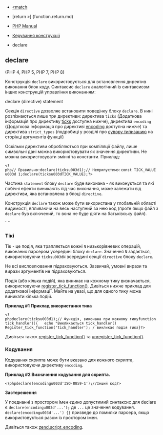 - [«match](control-structures.match.md)
- [return »] (function.return.md)

- [PHP Manual](index.md)
- [Керування конструкції](language.control-structures.md)
- declare

## declare

(PHP 4, PHP 5, PHP 7, PHP 8)

Конструкція `declare` використовується для встановлення директив виконання
блок коду. Синтаксис `declare` аналогічний із синтаксисом інших
конструкцій управління виконанням:

declare (directive)
statement

Секція `directive` дозволяє встановити поведінку блоку `declare`. В
нині розпізнаються лише три директиви: директива `ticks`
(Додаткова інформація про директиву
[ticks](control-structures.declare.md#control-structures.declare.ticks)
доступна нижче), директива `encoding` (Додаткова інформація про
директиві
[encoding](control-structures.declare.md#control-structures.declare.encoding)
доступна нижче) та директива `strict_types` (подробиці у розділі про
[сувору
типизацию](language.types.declarations.md#language.types.declarations.strict)
на сторінці аргументів функції)

Оскільки директиви обробляються при компіляції файлу, лише
символьні дані можна використовувати як значення директиви. Не можна
використовувати змінні та константи. Приклад:

` <?php// Правильно:declare(ticksu003d1);// Неприпустимо:const TICK_VALUE u003d 1;declare(ticksu003dTICK_VALUE);?> `

Частина `statement` блоку `declare` буде виконана - як виконується та
які побічні ефекти виникають під час виконання, може залежати від
директиви, яка встановлена в блоці `directive`.

Конструкція `declare` також може бути використана у глобальній області
видимості, впливаючи на весь наступний за нею код (проте якщо файл з
`declare` був включений, то вона не буде діяти на батьківську
файл).

`<?php//це то те саме:// можна так:declare(ticksu003d1) {    // інші дії}// або так:declare(ticksu003d1);// інші дії?> ``

### Тікі

Тік - це подія, яка трапляється кожні `N` низькорівневих операцій,
виконаних парсером усередині блоку `declare`. Значення `N` задається,
використовуючи `ticksu003dN` всередині секції `directive` блоку `declare`.

Не всі висловлювання підраховуються. Зазвичай, умовні вирази та вирази
аргументів не підраховуються.

Подія (або кілька подій), яка виникає на кожному тику
визначається, використовуючи
[register_tick_function()](function.register-tick-function.md).
Дивіться нижче приклад для додаткової інформації. Майте на увазі, що
для одного тику може виникати кілька подій.

**Приклад #1 Приклад використання тика**

` <?phpdeclare(ticksu003d1);// Функція, виконана при кожному тикуfunction tick_handler(){   echo "Викликається tick_handler()
Register_tick_function('tick_handler'); / викликає подія тика}?> `

Дивіться також
[register_tick_function()](function.register-tick-function.md) та
[unregister_tick_function()](function.unregister-tick-function.md).

### Кодування

Кодування скрипта може бути вказано для кожного скрипта, використовуючи
директиву `encoding`.

**Приклад #2 Визначення кодування для скрипта.**

`<?phpdeclare(encodingu003d'ISO-8859-1');//Інший код?> `

**Застереження**

У поєднанні з простором імен єдино допустимий синтаксис для
declare є `declare(encodingu003d'...');` де `...` це значення
кодування. `declare(encodingu003d'...') {}` призведе до помилки парсера, якщо
використовується разом із простором імен.

Дивіться також
[zend.script_encoding](ini.core.md#ini.zend.script-encoding).
